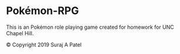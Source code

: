 # Pokémon-RPG

  This is an Pokémon role playing game created for homework for UNC Chapel Hill.
  
  
  
 © Copyright 2019 Suraj A Patel
